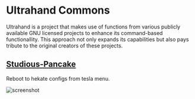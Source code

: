 # Ultrahand Commons
Ultrahand is a project that makes use of functions from various publicly available GNU licensed projects to enhance its command-based functionallity. This approach not only expands its capabilities but also pays tribute to the original creators of these projects.

## [Studious-Pancake](https://github.com/HookedBehemoth/studious-pancake)
Reboot to hekate configs from tesla menu.

![screenshot](https://user-images.githubusercontent.com/22580720/92334237-6e030200-f08c-11ea-8ed4-022b2bac1f4b.jpg)
